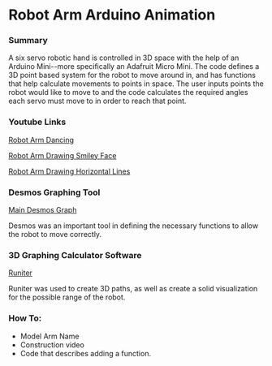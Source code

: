 # Robot Arm Arduino Animation

### Summary
A six servo robotic hand is controlled in 3D space with the help of an Arduino Mini--more specifically an Adafruit Micro Mini. The code defines a 3D point based system for the robot to move around in, and has functions that help calculate movements to points in space. The user inputs points the robot would like to move to and the code calculates the required angles each servo must move to in order to reach that point.

### Youtube Links
[Robot Arm Dancing](https://www.youtube.com/watch?v=UsHJvPzx4wk)

[Robot Arm Drawing Smiley Face](https://www.youtube.com/watch?v=ATHjjI4BhdQ)

[Robot Arm Drawing Horizontal Lines](https://www.youtube.com/watch?v=711mE4_5Rwk)

### Desmos Graphing Tool
[Main Desmos Graph](https://www.desmos.com/calculator/zgmw47nks6)

Desmos was an important tool in defining the necessary functions to allow the robot to move correctly.

### 3D Graphing Calculator Software
[Runiter](https://www.runiter.com)

Runiter was used to create 3D paths, as well as create a solid visualization for the possible range of the robot.

### How To:

- Model Arm Name
- Construction video
- Code that describes adding a function.
